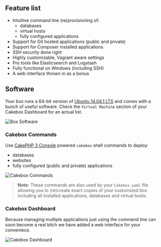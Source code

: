 ## Feature list

+ Intuitive command line (re)provisioning of:
    - databases
    - virtual hosts
    - fully configured applications
+ Support for Git hosted applications (public and private)
+ Support for Composer installed applications
+ SSH security done right
+ Highly customizable, Vagrant aware settings
+ Pro tools like Elasticsearch and Logstash
+ Fully functional on Windows (including SSH)
+ A web interface thrown in as a bonus


## Software

Your box runs a 64-bit version of [Ubuntu 14.04.1 LTS](https://wiki.ubuntu.com/LTS)
and comes with a bunch of useful software. Check the ``Virtual Machine`` section
of your Cakebox Dashboard for an actual list.

![Box Software](img/box-software.png)

### Cakebox Commands

Use [CakePHP 3 Console](http://book.cakephp.org/3.0/en/console-and-shells.html)
powered ``cakebox`` shell commands to deploy:

- databases
- websites
- fully configured (public and private) applications

![Cakebox Commands](img/cakebox-commands.png)

> **Note:** These commands are also used by your ``Cakebox.yaml`` file allowing
> you to (re)create exact copies of your customized box including all installed
> applications, databases and virtual hosts.

### Cakebox Dashboard

Because managing multiple applications just using the command line can soon
become a real bitch we have added a web interface for your conveniece.

![Cakebox Dashboard](img/cakebox-dashboard.png)
